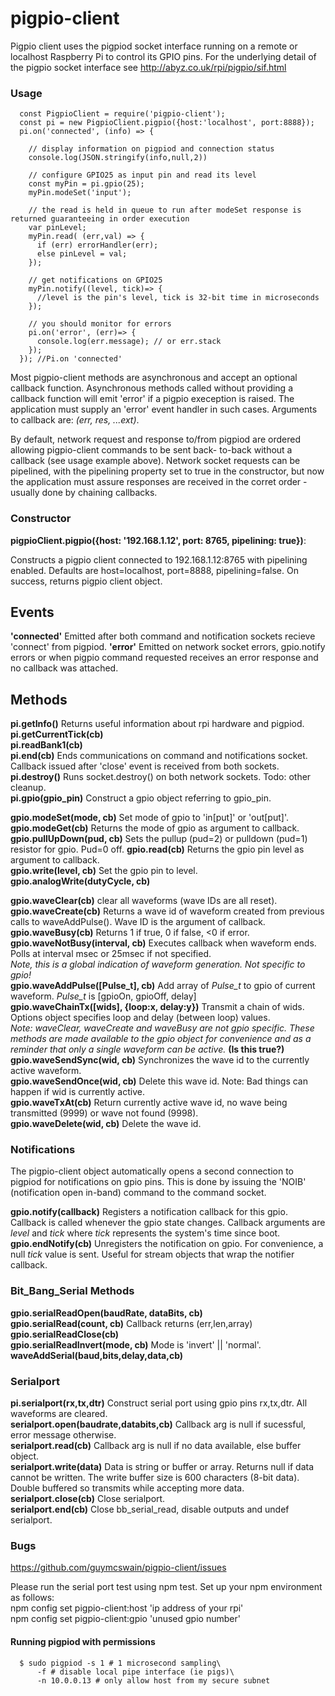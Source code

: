 # pigpio-client
Pigpio client uses the pigpiod socket interface running on a remote or localhost
Raspberry Pi to control its GPIO pins.  For the underlying detail of the pigpio 
socket interface see http://abyz.co.uk/rpi/pigpio/sif.html

### Usage
```
  const PigpioClient = require('pigpio-client');
  const pi = new PigpioClient.pigpio({host:'localhost', port:8888});  
  pi.on('connected', (info) => {
    
    // display information on pigpiod and connection status
    console.log(JSON.stringify(info,null,2))
    
    // configure GPIO25 as input pin and read its level
    const myPin = pi.gpio(25);
    myPin.modeSet('input');
    
    // the read is held in queue to run after modeSet response is returned guaranteeing in order execution
    var pinLevel;
    myPin.read( (err,val) => {
      if (err) errorHandler(err);
      else pinLevel = val;
    });
    
    // get notifications on GPIO25
    myPin.notify((level, tick)=> {
      //level is the pin's level, tick is 32-bit time in microseconds
    });
    
    // you should monitor for errors
    pi.on('error', (err)=> {
      console.log(err.message); // or err.stack
    });
  }); //Pi.on 'connected'
```
Most pigpio-client methods are asynchronous and accept an optional callback function.  Asynchronous
methods called without providing a callback function will emit 'error' if a pigpio exeception is raised.
The application must supply an 'error' event handler in such cases.  Arguments to callback are: *(err, res, ...ext)*.

By default, network request and response to/from pigpiod are ordered allowing pigpio-client commands to be sent back-
to-back without a callback (see usage example above).  Network socket requests can be pipelined, with the
pipelining property set to true in the constructor, but now the application must assure responses are received
in the corret order - usually done by chaining callbacks.

### Constructor
**pigpioClient.pigpio({host: '192.168.1.12', port: 8765, pipelining: true})**:

Constructs a pigpio client connected to 192.168.1.12:8765 with pipelining enabled.
Defaults are host=localhost, port=8888, pipelining=false.  On success, returns pigpio client object.

## Events
**'connected'**  Emitted after both command and notification sockets recieve 'connect' from pigpiod.
**'error'**  Emitted on network socket errors, gpio.notify errors or when pigpio command requested receives an error response and no callback was attached.

## Methods
**pi.getInfo()**  Returns useful information about rpi hardware and pigpiod.  
**pi.getCurrentTick(cb)**  
**pi.readBank1(cb)**  
**pi.end(cb)**  Ends communications on command and notifications socket.  Callback issued after 'close' event is received from both sockets.  
**pi.destroy()**  Runs socket.destroy() on both network sockets.  Todo: other cleanup.  
**pi.gpio(gpio_pin)** Construct a gpio object referring to gpio_pin.

**gpio.modeSet(mode, cb)**  Set mode of gpio to 'in[put]' or 'out[put]'.  
**gpio.modeGet(cb)**  Returns the mode of gpio as argument to callback.  
**gpio.pullUpDown(pud, cb)**  Sets the pullup (pud=2) or pulldown (pud=1) resistor for gpio.  Pud=0 off.
**gpio.read(cb)**  Returns the gpio pin level as argument to callback.  
**gpio.write(level, cb)**  Set the gpio pin to level.  
**gpio.analogWrite(dutyCycle, cb)**  

**gpio.waveClear(cb)** clear all waveforms (wave IDs are all reset).  
**gpio.waveCreate(cb)** Returns a wave id of waveform created from previous calls to waveAddPulse().  Wave ID is the argument of callback.  
**gpio.waveBusy(cb)**  Returns 1 if true, 0 if false, <0 if error.  
**gpio.waveNotBusy(interval, cb)**  Executes callback when waveform ends.  Polls at interval msec or 25msec if not specified.  
*Note, this is a global indication of waveform generation.  Not specific to gpio!*  
**gpio.waveAddPulse([Pulse_t], cb)** Add array of *Pulse_t* to gpio of current waveform.  *Pulse_t* is [gpioOn, gpioOff, delay]  
**gpio.waveChainTx([wids], {loop:x, delay:y})** Transmit a chain of wids.  Options object specifies loop and delay (between loop) values.  
*Note:  waveClear, waveCreate and waveBusy are not gpio specific.  These methods are made available to the gpio object for convenience and as a reminder that only a single waveform can be active.*  **(Is this true?)**  
**gpio.waveSendSync(wid, cb)**  Synchronizes the wave id to the currently active waveform.  
**gpio.waveSendOnce(wid, cb)**  Delete this wave id.  Note: Bad things can happen if wid is currently active.  
**gpio.waveTxAt(cb)**  Return currently active wave id, no wave being transmitted (9999) or wave not found (9998).  
**gpio.waveDelete(wid, cb)**  Delete the wave id.

### Notifications
The pigpio-client object automatically opens a second connection to pigpiod for notifications on gpio pins.
This is done by issuing the 'NOIB' (notification open in-band) command to the command socket.

**gpio.notify(callback)** Registers a notification callback for this gpio.  Callback is called whenever the gpio state changes.  Callback arguments are *level* and *tick* where *tick* represents the system's time since boot.  
**gpio.endNotify(cb)**  Unregisters the notification on gpio. For convenience, a null *tick* value is sent.  Useful for stream objects that wrap the notifier callback.  

### Bit\_Bang\_Serial Methods  
**gpio.serialReadOpen(baudRate, dataBits, cb)**   
**gpio.serialRead(count, cb)**  Callback returns (err,len,array)  
**gpio.serialReadClose(cb)**  
**gpio.serialReadInvert(mode, cb)**  Mode is 'invert' || 'normal'.  
**waveAddSerial(baud,bits,delay,data,cb)**  

### Serialport
**pi.serialport(rx,tx,dtr)**  Construct serial port using gpio pins rx,tx,dtr.  All waveforms are cleared.  
**serialport.open(baudrate,databits,cb)**  Callback arg is null if sucessful, error message otherwise.  
**serialport.read(cb)**  Callback arg is null if no data available, else buffer object.  
**serialport.write(data)**  Data is string or buffer or array.  Returns null if data cannot be written.  The write
buffer size is 600 characters (8-bit data).  Double buffered so transmits while accepting more data.  
**serialport.close(cb)**  Close serialport.  
**serialport.end(cb)**  Close bb_serial_read, disable outputs and undef serialport.  

### Bugs
https://github.com/guymcswain/pigpio-client/issues

Please run the serial port test using npm test.  Set up your npm environment as follows:  
npm config set pigpio-client:host 'ip address of your rpi'  
npm config set pigpio-client:gpio 'unused gpio number'  

#### Running pigpiod with permissions
```
  $ sudo pigpiod -s 1 # 1 microsecond sampling\
      -f # disable local pipe interface (ie pigs)\
      -n 10.0.0.13 # only allow host from my secure subnet
```
